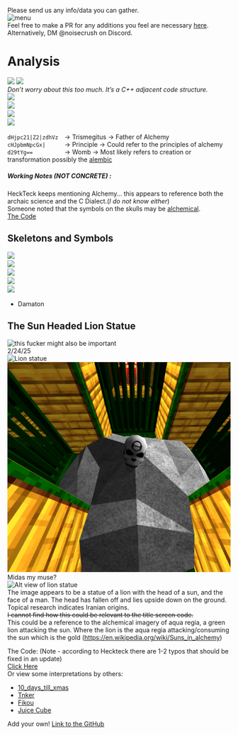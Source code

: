 Please send us any info/data you can gather.<br>
<img src="images/image15.png" alt="menu" style="max-width: 100%; height: auto;"><br>
Feel free to make a PR for any additions you feel are necessary [here](https://github.com/ULTRAKILL-Alchemy/ULTRAKILL-Alchemy.github.io/pulls).<br>
Alternatively, DM @noisecrush on Discord.<br>

# Analysis
![](images/image16.png)
![](images/image8.png)<br>
*Don’t worry about this too much. It’s a C++ adjacent code structure.*<br>
![](images/image17.png)<br>
![](images/image7.png)<br>
![](images/image10.png)<br>
![](images/image14.png)<br>

`dHjpc21|Z2|zdhVz  `→ Trismegitus → Father of Alchemy<br>
`cHJpbmNpcGx|      `→ Principle  → Could refer to the principles of alchemy<br>
`d29tYg==          `→ Womb → Most likely refers to creation or transformation possibly the [alembic](https://en.wikipedia.org/wiki/Alembic)<br>
##### Working Notes (*NOT CONCRETE*) : 
HeckTeck keeps mentioning Alchemy… this appears to reference both the archaic science and the C Dialect.(*I do not know either*)<br>
Someone noted that the symbols on the skulls may be [alchemical](https://en.wikipedia.org/wiki/Alchemical_symbol).<br>
[The Code](The_Code.md)<br>

## Skeletons and Symbols
![](images/image4.jpg)<br>
![](images/image6.png)<br>
![](images/image12.png)<br>
![](images/image2.png)<br>
![](images/image18.png)<br>
- Damaton
## The Sun Headed Lion Statue
![this fucker might also be important](images/image11.png)<br>
2/24/25<br>
<img src="images/image13.png" alt="Lion statue" style="max-width: 100%; height: auto;"><br>
![](images/image1.png)<br>
Midas my muse?<br>
![Alt view of lion statue](images/image5.png)<br>
The image appears to be a statue of a lion with the head of a sun, and the face of a man. The head has fallen off and lies upside down on the ground.<br>
Topical research indicates Iranian origins.<br>
~~I cannot find how this could be relevant to the title screen code.~~ <br>
This could be a reference to the alchemical imagery of aqua regia, a green lion attacking the sun. Where the lion is the aqua regia attacking/consuming the sun which is the gold (https://en.wikipedia.org/wiki/Suns_in_alchemy)

The Code: (Note - according to Heckteck there are 1-2 typos that should be fixed in an update)<br>
[Click Here](The_Code.md)<br>
Or view some interpretations by others:<br>
- [10_days_till_xmas](interpretations/10_days_till_xmas.md)<br>
- [Tnker](interpretations/tnker.md)<br>
- [Fikou](interpretations/fikou.md)<br>
- [Juice Cube](interpretations/juice_cube.md)<br>

Add your own! [Link to the GitHub](https://github.com/ULTRAKILL-Alchemy/ULTRAKILL-Alchemy.github.io)
